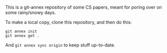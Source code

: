 This is a git-annex repository of some CS papers, meant for poring
over on some rainy/snowy days.

To make a local copy, clone this repository, and then do this:

    git annex init
    git annex get .

And `git annex sync origin` to keep stuff up-to-date.
